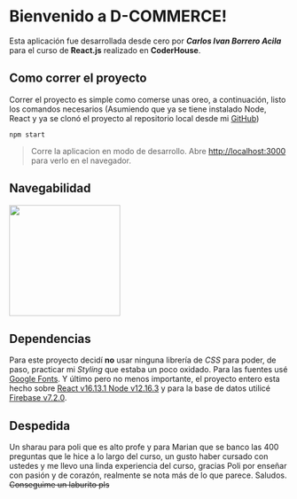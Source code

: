 # Bienvenido a D-COMMERCE!

Esta aplicación fue desarrollada desde cero por ***Carlos Ivan Borrero Acila*** para el curso de **React.js** realizado en **CoderHouse**.


## Como correr el proyecto
Correr el proyecto es simple como comerse unas oreo, a continuación, listo los comandos necesarios (Asumiendo que ya se tiene instalado Node, React y ya se clonó el proyecto al repositorio local desde mi [GitHub](https://github.com/TioDanx))

    npm start
    

> Corre la aplicacion en modo de desarrollo. Abre
> [http://localhost:3000](http://localhost:3000/) para verlo en el
> navegador.



## Navegabilidad

<img src='https://firebasestorage.googleapis.com/v0/b/tech-gear-cc0a9.appspot.com/o/1.png?alt=media&token=0848653e-2a3e-4d2f-9d47-f6523cf92757' width='200'>


 

## Dependencias

Para este proyecto decidí **no** usar ninguna librería de *CSS* para poder, de paso, practicar mi *Styling* que estaba un poco oxidado.
Para las fuentes usé [Google Fonts](https://fonts.google.com/).
Y último pero no menos importante, el proyecto entero esta hecho sobre [React v16.13.1
](https://reactjs.org/blog/2020/02/26/react-v16.13.0.html) [Node v12.16.3](https://nodejs.org/en/blog/release/v12.16.3/) y para la base de datos utilicé [Firebase v7.2.0](https://firebase.google.com/support/release-notes/js).

## Despedida

Un sharau para poli que es alto profe y para Marian que se banco las 400 preguntas que le hice a lo largo del curso, un gusto haber cursado con ustedes y me llevo una linda experiencia del curso, gracias Poli por enseñar con pasión y de corazón, realmente se nota más de lo que parece. Saludos. ~~Conseguime un laburito pls~~
